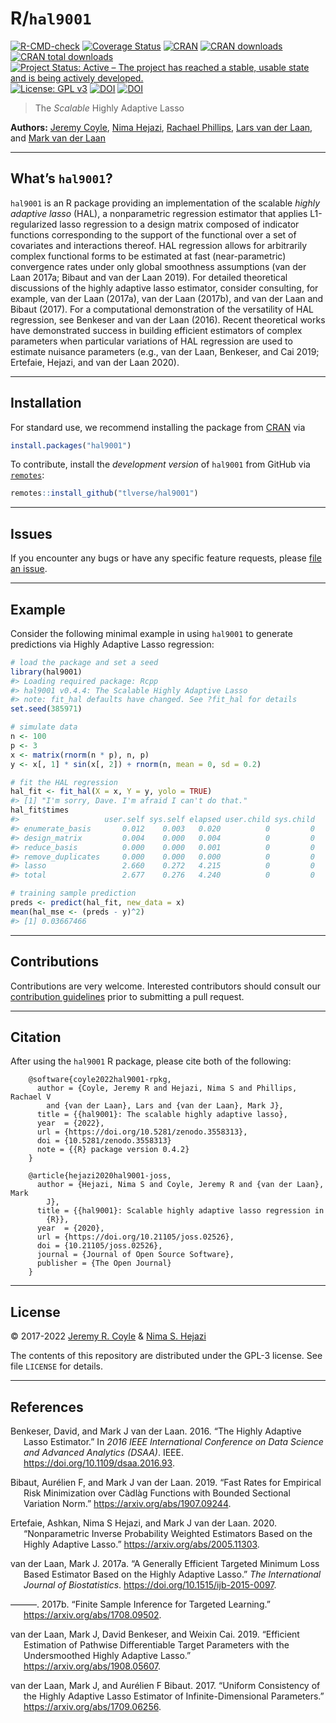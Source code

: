 
<!-- README.md is generated from README.Rmd. Please edit that file -->

# R/`hal9001`

[![R-CMD-check](https://github.com/tlverse/hal9001/workflows/R-CMD-check/badge.svg)](https://github.com/tlverse/hal9001/actions)
[![Coverage
Status](https://codecov.io/gh/tlverse/hal9001/branch/master/graph/badge.svg)](https://app.codecov.io/gh/tlverse/hal9001)
[![CRAN](https://www.r-pkg.org/badges/version/hal9001)](https://www.r-pkg.org/pkg/hal9001)
[![CRAN
downloads](https://cranlogs.r-pkg.org/badges/hal9001)](https://CRAN.R-project.org/package=hal9001)
[![CRAN total
downloads](http://cranlogs.r-pkg.org/badges/grand-total/hal9001)](https://CRAN.R-project.org/package=hal9001)
[![Project Status: Active – The project has reached a stable, usable
state and is being actively
developed.](https://www.repostatus.org/badges/latest/active.svg)](https://www.repostatus.org/#active)
[![License: GPL
v3](https://img.shields.io/badge/License-GPL%20v3-blue.svg)](http://www.gnu.org/licenses/gpl-3.0)
[![DOI](https://zenodo.org/badge/DOI/10.5281/zenodo.3558313.svg)](https://doi.org/10.5281/zenodo.3558313)
[![DOI](https://joss.theoj.org/papers/10.21105/joss.02526/status.svg)](https://doi.org/10.21105/joss.02526)

> The *Scalable* Highly Adaptive Lasso

**Authors:** [Jeremy Coyle](https://github.com/tlverse), [Nima
Hejazi](https://nimahejazi.org), [Rachael
Phillips](https://github.com/rachaelvp), [Lars van der
Laan](https://github.com/Larsvanderlaan), and [Mark van der
Laan](https://vanderlaan-lab.org/)

------------------------------------------------------------------------

## What’s `hal9001`?

`hal9001` is an R package providing an implementation of the scalable
*highly adaptive lasso* (HAL), a nonparametric regression estimator that
applies L1-regularized lasso regression to a design matrix composed of
indicator functions corresponding to the support of the functional over
a set of covariates and interactions thereof. HAL regression allows for
arbitrarily complex functional forms to be estimated at fast
(near-parametric) convergence rates under only global smoothness
assumptions (van der Laan 2017a; Bibaut and van der Laan 2019). For
detailed theoretical discussions of the highly adaptive lasso estimator,
consider consulting, for example, van der Laan (2017a), van der Laan
(2017b), and van der Laan and Bibaut (2017). For a computational
demonstration of the versatility of HAL regression, see Benkeser and van
der Laan (2016). Recent theoretical works have demonstrated success in
building efficient estimators of complex parameters when particular
variations of HAL regression are used to estimate nuisance parameters
(e.g., van der Laan, Benkeser, and Cai 2019; Ertefaie, Hejazi, and van
der Laan 2020).

------------------------------------------------------------------------

## Installation

For standard use, we recommend installing the package from
[CRAN](https://CRAN.R-project.org/package=hal9001) via

``` r
install.packages("hal9001")
```

To contribute, install the *development version* of `hal9001` from
GitHub via [`remotes`](https://CRAN.R-project.org/package=remotes):

``` r
remotes::install_github("tlverse/hal9001")
```

------------------------------------------------------------------------

## Issues

If you encounter any bugs or have any specific feature requests, please
[file an issue](https://github.com/tlverse/hal9001/issues).

------------------------------------------------------------------------

## Example

Consider the following minimal example in using `hal9001` to generate
predictions via Highly Adaptive Lasso regression:

``` r
# load the package and set a seed
library(hal9001)
#> Loading required package: Rcpp
#> hal9001 v0.4.4: The Scalable Highly Adaptive Lasso
#> note: fit_hal defaults have changed. See ?fit_hal for details
set.seed(385971)

# simulate data
n <- 100
p <- 3
x <- matrix(rnorm(n * p), n, p)
y <- x[, 1] * sin(x[, 2]) + rnorm(n, mean = 0, sd = 0.2)

# fit the HAL regression
hal_fit <- fit_hal(X = x, Y = y, yolo = TRUE)
#> [1] "I'm sorry, Dave. I'm afraid I can't do that."
hal_fit$times
#>                   user.self sys.self elapsed user.child sys.child
#> enumerate_basis       0.012    0.003   0.020          0         0
#> design_matrix         0.004    0.000   0.004          0         0
#> reduce_basis          0.000    0.000   0.001          0         0
#> remove_duplicates     0.000    0.000   0.000          0         0
#> lasso                 2.660    0.272   4.215          0         0
#> total                 2.677    0.276   4.240          0         0

# training sample prediction
preds <- predict(hal_fit, new_data = x)
mean(hal_mse <- (preds - y)^2)
#> [1] 0.03667466
```

------------------------------------------------------------------------

## Contributions

Contributions are very welcome. Interested contributors should consult
our [contribution
guidelines](https://github.com/tlverse/hal9001/blob/master/CONTRIBUTING.md)
prior to submitting a pull request.

------------------------------------------------------------------------

## Citation

After using the `hal9001` R package, please cite both of the following:

        @software{coyle2022hal9001-rpkg,
          author = {Coyle, Jeremy R and Hejazi, Nima S and Phillips, Rachael V
            and {van der Laan}, Lars and {van der Laan}, Mark J},
          title = {{hal9001}: The scalable highly adaptive lasso},
          year  = {2022},
          url = {https://doi.org/10.5281/zenodo.3558313},
          doi = {10.5281/zenodo.3558313}
          note = {{R} package version 0.4.2}
        }

        @article{hejazi2020hal9001-joss,
          author = {Hejazi, Nima S and Coyle, Jeremy R and {van der Laan}, Mark
            J},
          title = {{hal9001}: Scalable highly adaptive lasso regression in
            {R}},
          year  = {2020},
          url = {https://doi.org/10.21105/joss.02526},
          doi = {10.21105/joss.02526},
          journal = {Journal of Open Source Software},
          publisher = {The Open Journal}
        }

------------------------------------------------------------------------

## License

© 2017-2022 [Jeremy R. Coyle](https://github.com/tlverse) & [Nima S.
Hejazi](https://nimahejazi.org)

The contents of this repository are distributed under the GPL-3 license.
See file `LICENSE` for details.

------------------------------------------------------------------------

## References

<div id="refs" class="references csl-bib-body hanging-indent">

<div id="ref-benkeser2016hal" class="csl-entry">

Benkeser, David, and Mark J van der Laan. 2016. “The Highly Adaptive
Lasso Estimator.” In *2016 IEEE International Conference on Data Science
and Advanced Analytics (DSAA)*. IEEE.
<https://doi.org/10.1109/dsaa.2016.93>.

</div>

<div id="ref-bibaut2019fast" class="csl-entry">

Bibaut, Aurélien F, and Mark J van der Laan. 2019. “Fast Rates for
Empirical Risk Minimization over Càdlàg Functions with Bounded Sectional
Variation Norm.” <https://arxiv.org/abs/1907.09244>.

</div>

<div id="ref-ertefaie2020nonparametric" class="csl-entry">

Ertefaie, Ashkan, Nima S Hejazi, and Mark J van der Laan. 2020.
“Nonparametric Inverse Probability Weighted Estimators Based on the
Highly Adaptive Lasso.” <https://arxiv.org/abs/2005.11303>.

</div>

<div id="ref-vdl2017generally" class="csl-entry">

van der Laan, Mark J. 2017a. “A Generally Efficient Targeted Minimum
Loss Based Estimator Based on the Highly Adaptive Lasso.” *The
International Journal of Biostatistics*.
<https://doi.org/10.1515/ijb-2015-0097>.

</div>

<div id="ref-vdl2017finite" class="csl-entry">

———. 2017b. “Finite Sample Inference for Targeted Learning.”
<https://arxiv.org/abs/1708.09502>.

</div>

<div id="ref-vdl2019efficient" class="csl-entry">

van der Laan, Mark J, David Benkeser, and Weixin Cai. 2019. “Efficient
Estimation of Pathwise Differentiable Target Parameters with the
Undersmoothed Highly Adaptive Lasso.”
<https://arxiv.org/abs/1908.05607>.

</div>

<div id="ref-vdl2017uniform" class="csl-entry">

van der Laan, Mark J, and Aurélien F Bibaut. 2017. “Uniform Consistency
of the Highly Adaptive Lasso Estimator of Infinite-Dimensional
Parameters.” <https://arxiv.org/abs/1709.06256>.

</div>

</div>
